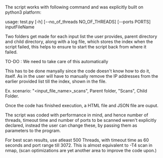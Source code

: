The script works with following command and was explicitly built on python3 platform:

usage: test.py [-h] [--no_of_threads NO_OF_THREADS] [--ports PORTS] inputFileName


Two folders get made for each input list the user provides, parent directory and child directory, along with a log file, which stores the index when the script failed, this helps to ensure to start the script back from where it failed. 

TO-DO :  We need to take care of this automatically

This has to be done manyally since the code doesn't know how to do it, itself. As in the user will have to manually remove the IP addresses from the earlier provided list till the index, shown in the file.

Ex. scenario: "<input_file_name>_scans", Parent folder, "Scans", Child Folder. 


Once the code has finished execution, a HTML file and JSON file are ouput. 

The script was coded with performance in mind, and hence number of threads, timeout time and number of ports to be scanned weren't explicitly declared, instead the user can change these, by passing them as parameters to the program.

For best scan results, use atleast 500 Threads, with timeout time as 60 seconds and port range till 3072. This is almost equivalent to -T4 scan in nmap, (scan optimizations are yet another area to improve the code upon.)



